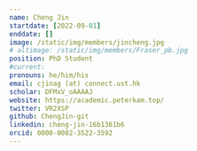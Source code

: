 ```yaml
---
name: Cheng Jin
startdate: [2022-09-01]
enddate: []
image: /static/img/members/jincheng.jpg
# altimage: /static/img/members/Fraser_pb.jpg
position: PhD Student
#current:
pronouns: he/him/his
email: cjinag (at) connect.ust.hk
scholar: DFMxV_oAAAAJ
website: https://academic.peterkam.top/
twitter: VR2XSP
github: ChengJin-git
linkedin: cheng-jin-16b1361b6
orcid: 0000-0002-3522-3592
---
```

